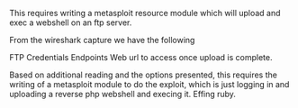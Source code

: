 This requires writing a metasploit resource module which will upload and exec a webshell on an ftp server.

From the wireshark capture we have the following

FTP Credentials
Endpoints
Web url to access once upload is complete.

Based on additional reading and the options presented, this requires the writing of a metasploit module to do the exploit, which is just logging in and uploading a reverse php webshell and execing it. Effing ruby.
